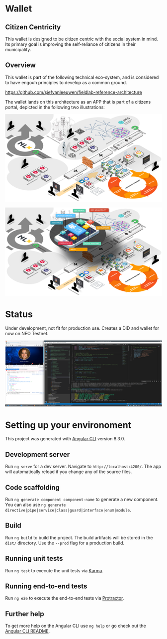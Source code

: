 # Wallet

## Citizen Centricity

This wallet is designed to be citizen centric with the social system in mind. Its primary goal is improving the self-reliance of citizens in their municipality.

## Overview

This wallet is part of the following technical eco-system, and is considered to have engouh principles to develop as a common ground.

https://github.com/sjefvanleeuwen/fieldlab-reference-architecture

The wallet lands on this architecture as an APP that is part of a citizens portal, depicted in the following two illustrations:

![Ecosystem](doc/img/ecosystem.png "Ecosystem")

![Wallet Ecosystem](doc/img/wallet-ecosystem.png "Wallet Ecosystem")

# Status

Under development, not fit for production use. Creates a DID and wallet for now on NEO Testnet.

![DID Wallet](doc/img/did-wallet-claims.png "DID Wallet")

# Setting up your environoment

This project was generated with [Angular CLI](https://github.com/angular/angular-cli) version 8.3.0.

## Development server

Run `ng serve` for a dev server. Navigate to `http://localhost:4200/`. The app will automatically reload if you change any of the source files.

## Code scaffolding

Run `ng generate component component-name` to generate a new component. You can also use `ng generate directive|pipe|service|class|guard|interface|enum|module`.

## Build

Run `ng build` to build the project. The build artifacts will be stored in the `dist/` directory. Use the `--prod` flag for a production build.

## Running unit tests

Run `ng test` to execute the unit tests via [Karma](https://karma-runner.github.io).

## Running end-to-end tests

Run `ng e2e` to execute the end-to-end tests via [Protractor](http://www.protractortest.org/).

## Further help

To get more help on the Angular CLI use `ng help` or go check out the [Angular CLI README](https://github.com/angular/angular-cli/blob/master/README.md).
